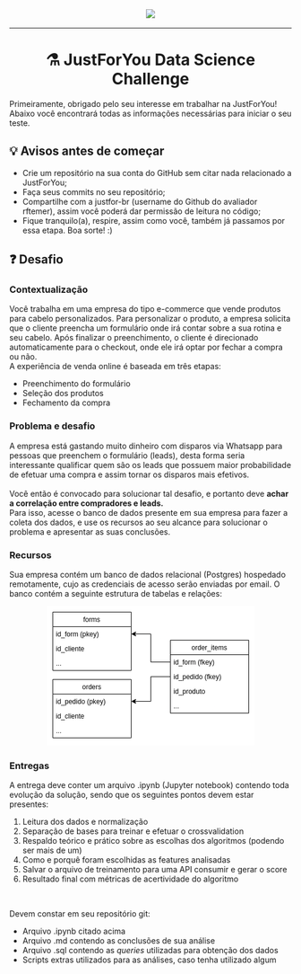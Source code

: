 <div align="center">
  <img src="https://revobeautytech.com.br/assinaturas/logo-jfy.png">
</div>

---

<div align="center">
  <h1>⚗️ JustForYou Data Science Challenge</h1>
</div>


Primeiramente, obrigado pelo seu interesse em trabalhar na JustForYou! Abaixo você encontrará todas as informações necessárias para iniciar o seu teste.

## 💡 Avisos antes de começar

* Crie um repositório na sua conta do GitHub sem citar nada relacionado a JustForYou;
* Faça seus commits no seu repositório;
* Compartilhe com a justfor-br (username do Github do avaliador rftemer), assim você poderá dar permissão de leitura no código; 
* Fique tranquilo(a), respire, assim como você, também já passamos por essa etapa. Boa sorte! :)

## ❓ Desafio

### Contextualização
Você trabalha em uma empresa do tipo e-commerce que vende produtos para cabelo personalizados.
Para personalizar o produto, a empresa solicita que o cliente preencha um formulário onde
irá contar sobre a sua rotina e seu cabelo. Após finalizar o preenchimento, o cliente é
direcionado automaticamente para o checkout, onde ele irá optar por fechar a compra ou não.
</br>
A experiência de venda online é baseada em três etapas:
</br>
<ul>
    <li> Preenchimento do formulário </li>
    <li> Seleção dos produtos </li>
    <li> Fechamento da compra </li>
</ul>

### Problema e desafio
A empresa está gastando muito dinheiro com disparos via Whatsapp para pessoas que preenchem o formulário (leads), 
desta forma seria interessante qualificar quem são os leads que possuem maior probabilidade de efetuar uma compra
e assim tornar os disparos mais efetivos.
</br>
</br>
Você então é convocado para solucionar tal desafio, e portanto deve <b> achar a correlação entre compradores e leads.</b>
<br>
Para isso, acesse o banco de dados presente em sua empresa para fazer a coleta dos dados, e use os recursos ao seu alcance para solucionar o problema e apresentar as suas conclusões.

### Recursos
Sua empresa contém um banco de dados relacional (Postgres) hospedado remotamente, cujo as credenciais de acesso serão enviadas por email. O banco contém a seguinte estrutura de tabelas e relações:

<div align="center">
    <img src="images/db-uml.png">
</div>


### Entregas
A entrega deve conter um arquivo .ipynb (Jupyter notebook) contendo toda evolução da solução, sendo que os seguintes pontos devem estar presentes:
<ol>
    <li>Leitura dos dados e normalização </li>
    <li>Separação de bases para treinar e efetuar o crossvalidation </li>
    <li>Respaldo teórico e prático sobre as escolhas dos algoritmos (podendo ser mais de um)</li>
    <li>Como e porquê foram escolhidas as features analisadas</li>
    <li>Salvar o arquivo de treinamento para uma API consumir e gerar o score</li>
    <li>Resultado final com métricas de acertividade do algoritmo</li>
</ol>
</br>

Devem constar em seu repositório git:
<ul>
    <li>Arquivo .ipynb citado acima</li>
    <li>Arquivo .md contendo as conclusões de sua análise</li>
    <li>Arquivo .sql contendo as <i>queries</i> utilizadas para obtenção dos dados</li>
    <li>Scripts extras utilizados para as análises, caso tenha utilizado algum</li>
</ul>
